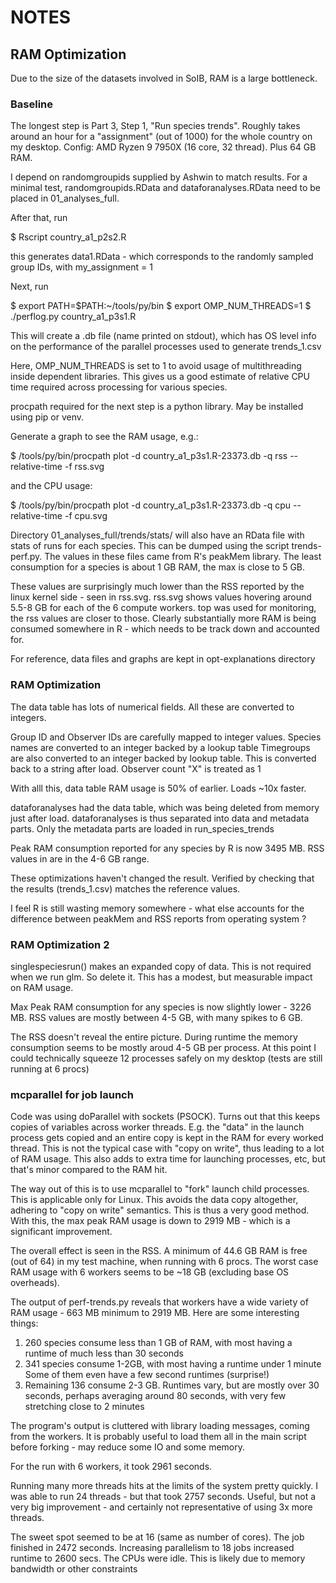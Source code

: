 # NOTES

## RAM Optimization

Due to the size of the datasets involved in SoIB, RAM is a large bottleneck.

### Baseline

The longest step is Part 3, Step 1, "Run species trends". Roughly takes around
an hour for a "assignment" (out of 1000) for the whole country on my desktop.
Config: AMD Ryzen 9 7950X (16 core, 32 thread). Plus 64 GB RAM.

I depend on randomgroupids supplied by Ashwin to match results.  For a minimal
test, randomgroupids.RData and dataforanalyses.RData need to be placed in
01_analyses_full.

After that, run

$ Rscript country_a1_p2s2.R

this generates data1.RData - which corresponds to the randomly sampled group
IDs, with my_assignment = 1

Next, run

$ export PATH=$PATH:~/tools/py/bin
$ export OMP_NUM_THREADS=1
$ ./perflog.py country_a1_p3s1.R

This will create a .db file (name printed on stdout), which has OS level
info on the performance of the parallel processes used to generate
trends_1.csv

Here, OMP_NUM_THREADS is set to 1 to avoid usage of multithreading inside
dependent libraries. This gives us a good estimate of relative CPU time
required across processing for various species.

procpath required for the next step is a python library. May be installed
using pip or venv.

Generate a graph to see the RAM usage, e.g.:

$ /tools/py/bin/procpath plot -d country_a1_p3s1.R-23373.db -q rss --relative-time -f rss.svg

and the CPU usage:

$ /tools/py/bin/procpath plot -d country_a1_p3s1.R-23373.db -q cpu --relative-time -f cpu.svg

Directory 01_analyses_full/trends/stats/ will also have an RData file
with stats of runs for each species.  This can be dumped using the
script trends-perf.py. The values in these files came from R's
peakMem library.  The least consumption for a species is about 1 GB RAM,
the max is close to 5 GB.

These values are surprisingly much lower than the RSS reported by the
linux kernel side - seen in rss.svg.  rss.svg shows values hovering around
5.5-8 GB for each of the 6 compute workers. top was used for monitoring,
the rss values are closer to those.  Clearly substantially more RAM is
being consumed somewhere in R - which needs to be track down and accounted
for.

For reference, data files and graphs are kept in opt-explanations directory

### RAM Optimization

The data table has lots of numerical fields.  All these are converted to integers.

Group ID and Observer IDs are carefully mapped to integer values.
Species names are converted to an integer backed by a lookup table
Timegroups are also converted to an integer backed by lookup table. This is
converted back to a string after load.
Observer count "X" is treated as 1

With alll this, data table RAM usage is 50% of earlier. Loads ~10x faster.

dataforanalyses had the data table, which was being deleted from memory just after
load.  dataforanalyses is thus separated into data and metadata parts.  Only the
metadata parts are loaded in run_species_trends

Peak RAM consumption reported for any species by R is now 3495 MB.  RSS values in
are in the 4-6 GB range.

These optimizations haven't changed the result.  Verified by checking that the
results (trends_1.csv) matches the reference values.

I feel R is still wasting memory somewhere - what else accounts for the difference
between peakMem and RSS reports from operating system ?

### RAM Optimization 2

singlespeciesrun() makes an expanded copy of data. This is not required when
we run glm. So delete it. This has a modest, but measurable impact on RAM usage.

Max Peak RAM consumption for any species is now slightly lower -  3226 MB.
RSS values are mostly between 4-5 GB, with many spikes to 6 GB.

The RSS doesn't reveal the entire picture. During runtime the memory consumption
seems to be mostly aroud 4-5 GB per process. At this point I could technically
squeeze 12 processes safely on my desktop (tests are still running at 6 procs)

### mcparallel for job launch

Code was using doParallel with sockets (PSOCK). Turns out that this keeps
copies of variables across worker threads. E.g. the "data" in the launch
process gets copied and an entire copy is kept in the RAM for every worked
thread. This is not the typical case with "copy on write", thus leading to
a lot of RAM usage. This also adds to extra time for launching processes,
etc, but that's minor compared to the RAM hit.

The way out of this is to use mcparallel to "fork" launch child processes.
This is applicable only for Linux. This avoids the data copy altogether,
adhering to "copy on write" semantics.  This is thus a very good method.
With this, the max peak RAM usage is down to 2919 MB - which is a significant
improvement.

The overall effect is seen in the RSS. A minimum of 44.6 GB RAM is free
(out of 64) in my test machine, when running with 6 procs. The worst case
RAM usage with 6 workers seems to be ~18 GB (excluding base OS overheads). 

The output of perf-trends.py reveals that workers have a wide variety of
RAM usage - 663 MB minimum to 2919 MB. Here are some interesting things:

1. 260 species consume less than 1 GB of RAM, with most having a runtime
   of much less than 30 seconds
2. 341 species consume 1-2GB, with most having a runtime under 1 minute
   Some of them even have a few second runtimes (surprise!)
3. Remaining 136 consume 2-3 GB. Runtimes vary, but are mostly over
   30 seconds, perhaps averaging around 80 seconds, with very few
   stretching close to 2 minutes

The program's output is cluttered with library loading messages, coming
from the workers. It is probably useful to load them all in the main script
before forking - may reduce some IO and some memory.

For the run with 6 workers, it took 2961 seconds.

Running many more threads hits at the limits of the system pretty quickly.
I was able to run 24 threads - but that took 2757 seconds. Useful, but not
a very big improvement - and certainly not representative of using 3x
more threads.

The sweet spot seemed to be at 16 (same as number of cores). The job finished
in 2472 seconds. Increasing parallelism to 18 jobs increased runtime to
2600 secs. The CPUs were idle. This is likely due to memory bandwidth or
other constraints
